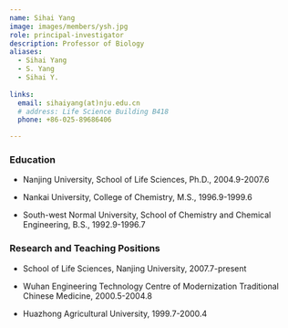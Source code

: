 ```yaml
---
name: Sihai Yang
image: images/members/ysh.jpg
role: principal-investigator
description: Professor of Biology
aliases:
  - Sihai Yang
  - S. Yang
  - Sihai Y.
  
links:
  email: sihaiyang(at)nju.edu.cn
  # address: Life Science Building B418
  phone: +86-025-89686406

---
```


### Education



- Nanjing University, School of Life Sciences, Ph.D., 2004.9-2007.6

- Nankai University, College of Chemistry, M.S., 1996.9-1999.6

- South-west Normal University, School of Chemistry and Chemical Engineering, B.S., 1992.9-1996.7

### Research and Teaching Positions


- School of Life Sciences, Nanjing University, 2007.7-present

- Wuhan Engineering Technology Centre of Modernization Traditional Chinese Medicine, 2000.5-2004.8

- Huazhong Agricultural University, 1999.7-2000.4

